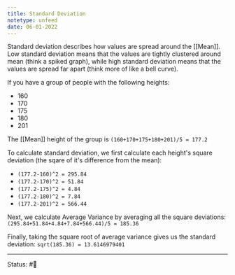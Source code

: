 ```yaml
---
title: Standard Deviation
notetype: unfeed
date: 06-01-2022
---
```

Standard deviation describes how values are spread around the [[Mean]]. Low standard deviation means that the values are tightly clustered around mean (think a spiked graph), while high standard deviation means that the values are spread far apart (think more of like a bell curve).

If you have a group of people with the following heights:
- 160
- 170
- 175
- 180
- 201

The [[Mean]] height of the group is `(160+170+175+180+201)/5 = 177.2`

To calculate standard deviation, we first calculate each height's square deviation (the sqare of it's difference from the mean):
- `(177.2-160)^2 = 295.84`
- `(177.2-170)^2 = 51.84`
- `(177.2-175)^2 = 4.84`
- `(177.2-180)^2 = 7.84`
- `(177.2-201)^2 = 566.44`

Next, we calculate Average Variance by averaging all the square deviations: `(295.84+51.84+4.84+7.84+566.44)/5 = 185.36`

Finally, taking the square root of average variance gives us the standard deviation: `sqrt(185.36) = 13.6146979401`


-----

Status: #🌲 


